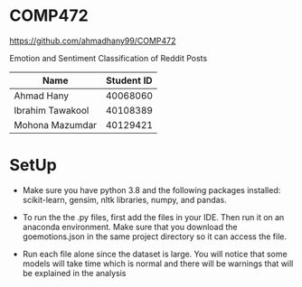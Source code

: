 # COMP472

https://github.com/ahmadhany99/COMP472

Emotion and Sentiment Classification of Reddit Posts

|      Name      |  Student ID |
| -------------  | ------------- |
|   Ahmad Hany   | 40068060 |
|Ibrahim Tawakool| 40108389  |
|  Mohona Mazumdar | 40129421 |

# SetUp

- Make sure you have python 3.8 and the following packages installed: scikit-learn, gensim, nltk libraries, numpy, and pandas.

- To run the the .py files, first add the files in your IDE. Then run it on an anaconda environment. Make sure that you download the goemotions.json in the same project directory so it can access the file. 

- Run each file alone since the dataset is large. You will notice that some models will take time which is normal and there will be warnings that will be explained in the analysis
